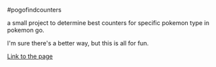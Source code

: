 #pogofindcounters

a small project to determine best counters for specific pokemon type in pokemon go.

I'm sure there's a better way, but this is all for fun.

<a href="https://fearlessfreap24.github.io/pogofindcounters/findCounters.html">Link to the page</a>